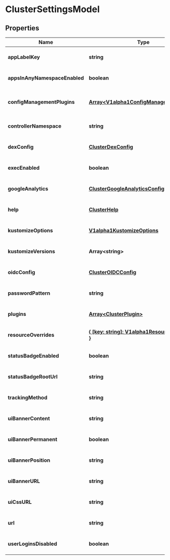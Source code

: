 # ClusterSettingsModel

## Properties

Name | Type | Description | Notes
------------ | ------------- | ------------- | -------------
**appLabelKey** | **string** |  | [optional] [default to undefined]
**appsInAnyNamespaceEnabled** | **boolean** |  | [optional] [default to undefined]
**configManagementPlugins** | [**Array&lt;V1alpha1ConfigManagementPlugin&gt;**](V1alpha1ConfigManagementPlugin.md) | Deprecated: use sidecar plugins instead. | [optional] [default to undefined]
**controllerNamespace** | **string** |  | [optional] [default to undefined]
**dexConfig** | [**ClusterDexConfig**](ClusterDexConfig.md) |  | [optional] [default to undefined]
**execEnabled** | **boolean** |  | [optional] [default to undefined]
**googleAnalytics** | [**ClusterGoogleAnalyticsConfig**](ClusterGoogleAnalyticsConfig.md) |  | [optional] [default to undefined]
**help** | [**ClusterHelp**](ClusterHelp.md) |  | [optional] [default to undefined]
**kustomizeOptions** | [**V1alpha1KustomizeOptions**](V1alpha1KustomizeOptions.md) |  | [optional] [default to undefined]
**kustomizeVersions** | **Array&lt;string&gt;** |  | [optional] [default to undefined]
**oidcConfig** | [**ClusterOIDCConfig**](ClusterOIDCConfig.md) |  | [optional] [default to undefined]
**passwordPattern** | **string** |  | [optional] [default to undefined]
**plugins** | [**Array&lt;ClusterPlugin&gt;**](ClusterPlugin.md) |  | [optional] [default to undefined]
**resourceOverrides** | [**{ [key: string]: V1alpha1ResourceOverride; }**](V1alpha1ResourceOverride.md) |  | [optional] [default to undefined]
**statusBadgeEnabled** | **boolean** |  | [optional] [default to undefined]
**statusBadgeRootUrl** | **string** |  | [optional] [default to undefined]
**trackingMethod** | **string** |  | [optional] [default to undefined]
**uiBannerContent** | **string** |  | [optional] [default to undefined]
**uiBannerPermanent** | **boolean** |  | [optional] [default to undefined]
**uiBannerPosition** | **string** |  | [optional] [default to undefined]
**uiBannerURL** | **string** |  | [optional] [default to undefined]
**uiCssURL** | **string** |  | [optional] [default to undefined]
**url** | **string** |  | [optional] [default to undefined]
**userLoginsDisabled** | **boolean** |  | [optional] [default to undefined]


